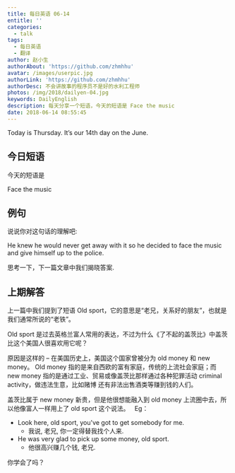 ```yaml
---
title: 每日英语 06-14
entitle: ''
categories:
  - talk
tags:
  - 每日英语
  - 翻译
author: 赵小生
authorAbout: 'https://github.com/zhmhhu'
avatar: /images/userpic.jpg
authorLink: 'https://github.com/zhmhhu'
authorDesc: 不会讲故事的程序员不是好的水利工程师
photos: /img/2018/dailyen-04.jpg
keywords: DailyEnglish
description: 每天分享一个短语，今天的短语是 Face the music
date: 2018-06-14 08:55:45
---
```


Today is Thursday. It’s our 14th day on the June.

## 今日短语

今天的短语是

Face the music

## 例句

说说你对这句话的理解吧:

He knew he would never get away with it so he decided to face the music and give himself up to the police.

思考一下，下一篇文章中我们揭晓答案.

## 上期解答

上一篇中我们提到了短语 Old sport，它的意思是“老兄，关系好的朋友”，也就是我们通常所说的“老铁”。

Old sport 是过去英格兰富人常用的表达，不过为什么《了不起的盖茨比》中盖茨比这个美国人很喜欢用它呢？

原因是这样的 – 在美国历史上，美国这个国家曾被分为 old money 和 new money。 Old money 指的是来自西欧的富有家庭，传统的上流社会家庭；而 new money 指的是通过工业、贸易或像盖茨比那样通过各种犯罪活动 criminal activity，做违法生意，比如赌博 还有非法出售酒类等赚到钱的人们。

盖茨比属于 new money 新贵，但是他很想能融入到 old money 上流圈中去，所以他像富人一样用上了 old sport 这个说法。
 
Eg：
-  Look here, old sport, you've got to get somebody for me. 
   -  我说, 老兄, 你一定得替我找个人来.
-  He was very glad to pick up some money, old sport. 
   -  他很高兴赚几个钱, 老兄. 

你学会了吗？
